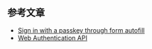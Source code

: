 ## 参考文章

- [Sign in with a passkey through form autofill](https://web.dev/passkey-form-autofill/)
- [Web Authentication API
  ](https://developer.mozilla.org/en-US/docs/Web/API/Web_Authentication_API)
